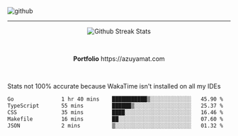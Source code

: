 ![github](https://media.discordapp.net/attachments/881363147364118528/1142610121697021952/background.png?width=1000&height=300)<br>
___
<p align="center">
  <img alt="Github Streak Stats" src="https://streak-stats.demolab.com?user=Azuyamat&theme=transparent&hide_border=true"/>
</p><br>
<p align="center">
      <strong>Portfolio</strong> https://azuyamat.com
</p><br>

Stats not 100% accurate because WakaTime isn't installed on all my IDEs
<!--START_SECTION:waka-->

```txt
Go               1 hr 40 mins    ███████████▒░░░░░░░░░░░░░   45.90 %
TypeScript       55 mins         ██████▒░░░░░░░░░░░░░░░░░░   25.37 %
CSS              35 mins         ████░░░░░░░░░░░░░░░░░░░░░   16.46 %
Makefile         16 mins         ██░░░░░░░░░░░░░░░░░░░░░░░   07.60 %
JSON             2 mins          ▒░░░░░░░░░░░░░░░░░░░░░░░░   01.32 %
```

<!--END_SECTION:waka-->
